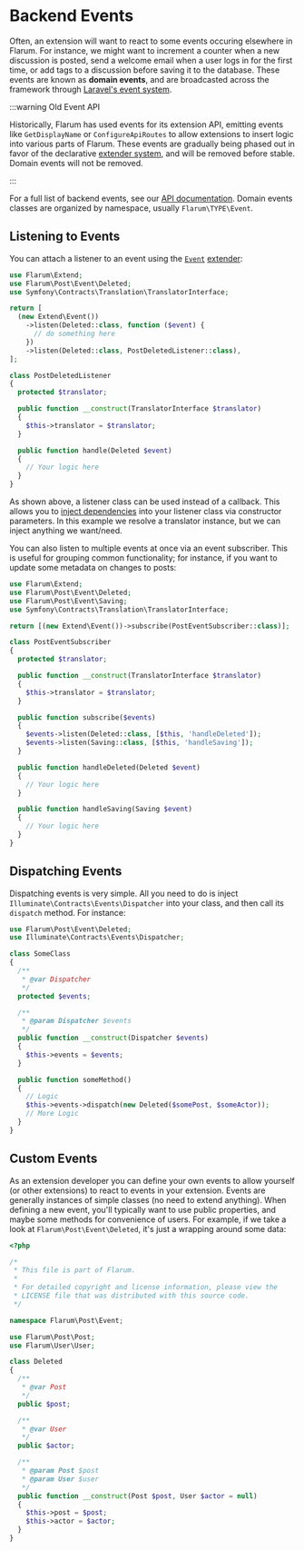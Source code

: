 # Backend Events

Often, an extension will want to react to some events occuring elsewhere in Flarum. For instance, we might want to increment a counter when a new discussion is posted, send a welcome email when a user logs in for the first time, or add tags to a discussion before saving it to the database. These events are known as **domain events**, and are broadcasted across the framework through [Laravel's event system](https://laravel.com/docs/8.x/events).

:::warning Old Event API

Historically, Flarum has used events for its extension API, emitting events like `GetDisplayName` or `ConfigureApiRoutes` to allow extensions to insert logic into various parts of Flarum. These events are gradually being phased out in favor of the declarative [extender system](start.md#extenders), and will be removed before stable. Domain events will not be removed.

:::

For a full list of backend events, see our [API documentation](https://api.docs.flarum.org/php/master/search.html?search=Event). Domain events classes are organized by namespace, usually `Flarum\TYPE\Event`.

## Listening to Events

You can attach a listener to an event using the [`Event`](https://api.docs.flarum.org/php/master/flarum/extend/event) [extender](start.md#extenders):

```php
use Flarum\Extend;
use Flarum\Post\Event\Deleted;
use Symfony\Contracts\Translation\TranslatorInterface;

return [
  (new Extend\Event())
    ->listen(Deleted::class, function ($event) {
      // do something here
    })
    ->listen(Deleted::class, PostDeletedListener::class),
];

class PostDeletedListener
{
  protected $translator;

  public function __construct(TranslatorInterface $translator)
  {
    $this->translator = $translator;
  }

  public function handle(Deleted $event)
  {
    // Your logic here
  }
}
```

As shown above, a listener class can be used instead of a callback. This allows you to [inject dependencies](https://laravel.com/docs/8.x/container) into your listener class via constructor parameters. In this example we resolve a translator instance, but we can inject anything we want/need.

You can also listen to multiple events at once via an event subscriber. This is useful for grouping common functionality; for instance, if you want to update some metadata on changes to posts:

```php
use Flarum\Extend;
use Flarum\Post\Event\Deleted;
use Flarum\Post\Event\Saving;
use Symfony\Contracts\Translation\TranslatorInterface;

return [(new Extend\Event())->subscribe(PostEventSubscriber::class)];

class PostEventSubscriber
{
  protected $translator;

  public function __construct(TranslatorInterface $translator)
  {
    $this->translator = $translator;
  }

  public function subscribe($events)
  {
    $events->listen(Deleted::class, [$this, 'handleDeleted']);
    $events->listen(Saving::class, [$this, 'handleSaving']);
  }

  public function handleDeleted(Deleted $event)
  {
    // Your logic here
  }

  public function handleSaving(Saving $event)
  {
    // Your logic here
  }
}
```

## Dispatching Events

Dispatching events is very simple. All you need to do is inject `Illuminate\Contracts\Events\Dispatcher` into your class, and then call its `dispatch` method. For instance:

```php
use Flarum\Post\Event\Deleted;
use Illuminate\Contracts\Events\Dispatcher;

class SomeClass
{
  /**
   * @var Dispatcher
   */
  protected $events;

  /**
   * @param Dispatcher $events
   */
  public function __construct(Dispatcher $events)
  {
    $this->events = $events;
  }

  public function someMethod()
  {
    // Logic
    $this->events->dispatch(new Deleted($somePost, $someActor));
    // More Logic
  }
}
```

## Custom Events

As an extension developer you can define your own events to allow yourself (or other extensions) to react to events in your extension.
Events are generally instances of simple classes (no need to extend anything). When defining a new event, you'll typically want to use public properties, and maybe some methods for convenience of users.
For example, if we take a look at `Flarum\Post\Event\Deleted`, it's just a wrapping around some data:

```php
<?php

/*
 * This file is part of Flarum.
 *
 * For detailed copyright and license information, please view the
 * LICENSE file that was distributed with this source code.
 */

namespace Flarum\Post\Event;

use Flarum\Post\Post;
use Flarum\User\User;

class Deleted
{
  /**
   * @var Post
   */
  public $post;

  /**
   * @var User
   */
  public $actor;

  /**
   * @param Post $post
   * @param User $user
   */
  public function __construct(Post $post, User $actor = null)
  {
    $this->post = $post;
    $this->actor = $actor;
  }
}
```
